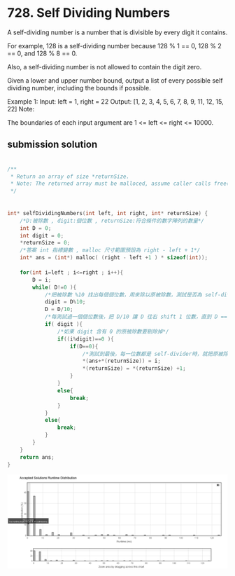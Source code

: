 
# 728. Self Dividing Numbers

A self-dividing number is a number that is divisible by every digit it contains.

For example, 128 is a self-dividing number because 128 % 1 == 0, 128 % 2 == 0, and 128 % 8 == 0.

Also, a self-dividing number is not allowed to contain the digit zero.

Given a lower and upper number bound, output a list of every possible self dividing number, including the bounds if possible.

Example 1:
Input: 
left = 1, right = 22
Output: [1, 2, 3, 4, 5, 6, 7, 8, 9, 11, 12, 15, 22]
Note:

The boundaries of each input argument are 1 <= left <= right <= 10000.


## submission solution

```c

/**
 * Return an array of size *returnSize.
 * Note: The returned array must be malloced, assume caller calls free().
 */


int* selfDividingNumbers(int left, int right, int* returnSize) {
    /*D:被除數 , digit:個位數 , returnSize:符合條件的數字陣列的數量*/
    int D = 0;
    int digit = 0;
    *returnSize = 0;
    /*答案 int 指標變數 , malloc 尺寸範圍預設為 right - left + 1*/
    int* ans = (int*) malloc( (right - left +1 ) * sizeof(int));
    
    for(int i=left ; i<=right ; i++){
        D = i;
        while( D!=0 ){
            /*把被除數 %10 找出每個個位數，用來除以原被除數，測試是否為 self-divider*/
            digit = D%10;
            D = D/10;
            /*每測試過一個個位數後，把 D/10 讓 D 往右 shift 1 位數，直到 D == 0*/
            if( digit ){
                /*如果 digit 含有 0 的原被除數要剔除掉*/
                if((i%digit)==0 ){
                    if(D==0){
                        /*測試到最後，每一位數都是 self-divider時，就把原被除數加入 ans 指標*/
                        *(ans+*(returnSize)) = i;
                        *(returnSize) = *(returnSize) +1;
                    }
                }
                else{
                    break;
                }
            }
            else{
                break;
            }
        }
    }
    return ans;
}


```

![Self_Dividing_Numbers.png](./Self_Dividing_Numbers.png)




